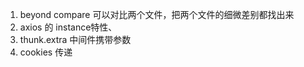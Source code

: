 1. beyond compare 可以对比两个文件，把两个文件的细微差别都找出来
2. axios 的 instance特性、
3. thunk.extra  中间件携带参数
4. cookies 传递
